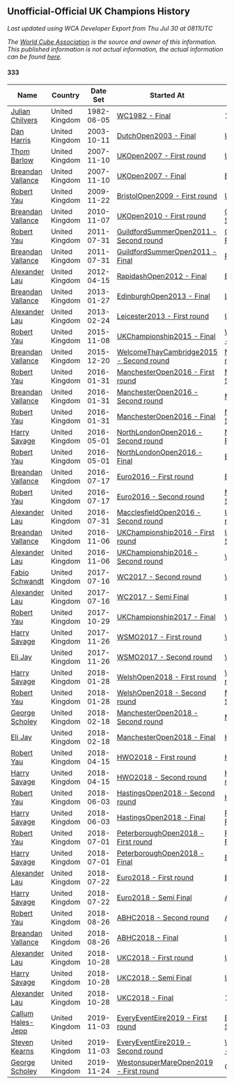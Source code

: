 ## Unofficial-Official UK Champions History

*Last updated using WCA Developer Export from Thu Jul 30 at 0811UTC*

*The [World Cube Association](https://www.worldcubeassociation.org) is the source and owner of this information. This published information is not actual information, the actual information can be found [here](https://www.worldcubeassociation.org/results).*

#### 333

|Name|Country|Date Set|Started At|Ended At|Days Held|  
|--|--|--|--|--|--|  
|[Julian Chilvers](https://www.worldcubeassociation.org/persons/1982CHIL01)|United Kingdom|1982-06-05|[WC1982 - Final](https://www.worldcubeassociation.org/competitions/WC1982/results/all#e333_f)|1 year after [WC1982](https://www.worldcubeassociation.org/competitions/WC1982/results/all#e333_f)|365|  
|[Dan Harris](https://www.worldcubeassociation.org/persons/2003HARR01)|United Kingdom|2003-10-11|[DutchOpen2003 - Final](https://www.worldcubeassociation.org/competitions/DutchOpen2003/results/all#e333_f)|[UKOpen2007 - First round](https://www.worldcubeassociation.org/competitions/UKOpen2007/results/all#e333_1)|1491|  
|[Thom Barlow](https://www.worldcubeassociation.org/persons/2006BARL01)|United Kingdom|2007-11-10|[UKOpen2007 - First round](https://www.worldcubeassociation.org/competitions/UKOpen2007/results/all#e333_1)|[UKOpen2007 - Final](https://www.worldcubeassociation.org/competitions/UKOpen2007/results/all#e333_f)|0|  
|[Breandan Vallance](https://www.worldcubeassociation.org/persons/2007VALL01)|United Kingdom|2007-11-10|[UKOpen2007 - Final](https://www.worldcubeassociation.org/competitions/UKOpen2007/results/all#e333_f)|[BristolOpen2009 - First round](https://www.worldcubeassociation.org/competitions/BristolOpen2009/results/all#e333_1)|743|  
|[Robert Yau](https://www.worldcubeassociation.org/persons/2009YAUR01)|United Kingdom|2009-11-22|[BristolOpen2009 - First round](https://www.worldcubeassociation.org/competitions/BristolOpen2009/results/all#e333_1)|[UKOpen2010 - First round](https://www.worldcubeassociation.org/competitions/UKOpen2010/results/all#e333_1)|350|  
|[Breandan Vallance](https://www.worldcubeassociation.org/persons/2007VALL01)|United Kingdom|2010-11-07|[UKOpen2010 - First round](https://www.worldcubeassociation.org/competitions/UKOpen2010/results/all#e333_1)|[GuildfordSummerOpen2011 - Second round](https://www.worldcubeassociation.org/competitions/GuildfordSummerOpen2011/results/all#e333_2)|266|  
|[Robert Yau](https://www.worldcubeassociation.org/persons/2009YAUR01)|United Kingdom|2011-07-31|[GuildfordSummerOpen2011 - Second round](https://www.worldcubeassociation.org/competitions/GuildfordSummerOpen2011/results/all#e333_2)|[GuildfordSummerOpen2011 - Final](https://www.worldcubeassociation.org/competitions/GuildfordSummerOpen2011/results/all#e333_f)|0|  
|[Breandan Vallance](https://www.worldcubeassociation.org/persons/2007VALL01)|United Kingdom|2011-07-31|[GuildfordSummerOpen2011 - Final](https://www.worldcubeassociation.org/competitions/GuildfordSummerOpen2011/results/all#e333_f)|[RapidashOpen2012 - Final](https://www.worldcubeassociation.org/competitions/RapidashOpen2012/results/all#e333_f)|259|  
|[Alexander Lau](https://www.worldcubeassociation.org/persons/2011LAUA01)|United Kingdom|2012-04-15|[RapidashOpen2012 - Final](https://www.worldcubeassociation.org/competitions/RapidashOpen2012/results/all#e333_f)|[EdinburghOpen2013 - Final](https://www.worldcubeassociation.org/competitions/EdinburghOpen2013/results/all#e333_f)|287|  
|[Breandan Vallance](https://www.worldcubeassociation.org/persons/2007VALL01)|United Kingdom|2013-01-27|[EdinburghOpen2013 - Final](https://www.worldcubeassociation.org/competitions/EdinburghOpen2013/results/all#e333_f)|[Leicester2013 - First round](https://www.worldcubeassociation.org/competitions/Leicester2013/results/all#e333_d)|28|  
|[Alexander Lau](https://www.worldcubeassociation.org/persons/2011LAUA01)|United Kingdom|2013-02-24|[Leicester2013 - First round](https://www.worldcubeassociation.org/competitions/Leicester2013/results/all#e333_d)|[UKChampionship2015 - Final](https://www.worldcubeassociation.org/competitions/UKChampionship2015/results/all#e333_f)|987|  
|[Robert Yau](https://www.worldcubeassociation.org/persons/2009YAUR01)|United Kingdom|2015-11-08|[UKChampionship2015 - Final](https://www.worldcubeassociation.org/competitions/UKChampionship2015/results/all#e333_f)|[WelcomeThayCambridge2015 - Second round](https://www.worldcubeassociation.org/competitions/WelcomeThayCambridge2015/results/all#e333_2)|42|  
|[Breandan Vallance](https://www.worldcubeassociation.org/persons/2007VALL01)|United Kingdom|2015-12-20|[WelcomeThayCambridge2015 - Second round](https://www.worldcubeassociation.org/competitions/WelcomeThayCambridge2015/results/all#e333_2)|[ManchesterOpen2016 - First round](https://www.worldcubeassociation.org/competitions/ManchesterOpen2016/results/all#e333_d)|42|  
|[Robert Yau](https://www.worldcubeassociation.org/persons/2009YAUR01)|United Kingdom|2016-01-31|[ManchesterOpen2016 - First round](https://www.worldcubeassociation.org/competitions/ManchesterOpen2016/results/all#e333_d)|[ManchesterOpen2016 - Second round](https://www.worldcubeassociation.org/competitions/ManchesterOpen2016/results/all#e333_2)|0|  
|[Breandan Vallance](https://www.worldcubeassociation.org/persons/2007VALL01)|United Kingdom|2016-01-31|[ManchesterOpen2016 - Second round](https://www.worldcubeassociation.org/competitions/ManchesterOpen2016/results/all#e333_2)|[ManchesterOpen2016 - Final](https://www.worldcubeassociation.org/competitions/ManchesterOpen2016/results/all#e333_f)|0|  
|[Robert Yau](https://www.worldcubeassociation.org/persons/2009YAUR01)|United Kingdom|2016-01-31|[ManchesterOpen2016 - Final](https://www.worldcubeassociation.org/competitions/ManchesterOpen2016/results/all#e333_f)|[NorthLondonOpen2016 - Second round](https://www.worldcubeassociation.org/competitions/NorthLondonOpen2016/results/all#e333_2)|91|  
|[Harry Savage](https://www.worldcubeassociation.org/persons/2013SAVA01)|United Kingdom|2016-05-01|[NorthLondonOpen2016 - Second round](https://www.worldcubeassociation.org/competitions/NorthLondonOpen2016/results/all#e333_2)|[NorthLondonOpen2016 - Final](https://www.worldcubeassociation.org/competitions/NorthLondonOpen2016/results/all#e333_f)|0|  
|[Robert Yau](https://www.worldcubeassociation.org/persons/2009YAUR01)|United Kingdom|2016-05-01|[NorthLondonOpen2016 - Final](https://www.worldcubeassociation.org/competitions/NorthLondonOpen2016/results/all#e333_f)|[Euro2016 - First round](https://www.worldcubeassociation.org/competitions/Euro2016/results/all#e333_1)|77|  
|[Breandan Vallance](https://www.worldcubeassociation.org/persons/2007VALL01)|United Kingdom|2016-07-17|[Euro2016 - First round](https://www.worldcubeassociation.org/competitions/Euro2016/results/all#e333_1)|[Euro2016 - Second round](https://www.worldcubeassociation.org/competitions/Euro2016/results/all#e333_2)|0|  
|[Robert Yau](https://www.worldcubeassociation.org/persons/2009YAUR01)|United Kingdom|2016-07-17|[Euro2016 - Second round](https://www.worldcubeassociation.org/competitions/Euro2016/results/all#e333_2)|[MacclesfieldOpen2016 - Second round](https://www.worldcubeassociation.org/competitions/MacclesfieldOpen2016/results/all#e333_2)|14|  
|[Alexander Lau](https://www.worldcubeassociation.org/persons/2011LAUA01)|United Kingdom|2016-07-31|[MacclesfieldOpen2016 - Second round](https://www.worldcubeassociation.org/competitions/MacclesfieldOpen2016/results/all#e333_2)|[UKChampionship2016 - First round](https://www.worldcubeassociation.org/competitions/UKChampionship2016/results/all#e333_1)|98|  
|[Breandan Vallance](https://www.worldcubeassociation.org/persons/2007VALL01)|United Kingdom|2016-11-06|[UKChampionship2016 - First round](https://www.worldcubeassociation.org/competitions/UKChampionship2016/results/all#e333_1)|[UKChampionship2016 - Second round](https://www.worldcubeassociation.org/competitions/UKChampionship2016/results/all#e333_2)|0|  
|[Alexander Lau](https://www.worldcubeassociation.org/persons/2011LAUA01)|United Kingdom|2016-11-06|[UKChampionship2016 - Second round](https://www.worldcubeassociation.org/competitions/UKChampionship2016/results/all#e333_2)|[WC2017 - Second round](https://www.worldcubeassociation.org/competitions/WC2017/results/all#e333_2)|252|  
|[Fabio Schwandt](https://www.worldcubeassociation.org/persons/2014SCHW02)|United Kingdom|2017-07-16|[WC2017 - Second round](https://www.worldcubeassociation.org/competitions/WC2017/results/all#e333_2)|[WC2017 - Semi Final](https://www.worldcubeassociation.org/competitions/WC2017/results/all#e333_3)|0|  
|[Alexander Lau](https://www.worldcubeassociation.org/persons/2011LAUA01)|United Kingdom|2017-07-16|[WC2017 - Semi Final](https://www.worldcubeassociation.org/competitions/WC2017/results/all#e333_3)|[UKChampionship2017 - Final](https://www.worldcubeassociation.org/competitions/UKChampionship2017/results/all#e333_f)|105|  
|[Robert Yau](https://www.worldcubeassociation.org/persons/2009YAUR01)|United Kingdom|2017-10-29|[UKChampionship2017 - Final](https://www.worldcubeassociation.org/competitions/UKChampionship2017/results/all#e333_f)|[WSMO2017 - First round](https://www.worldcubeassociation.org/competitions/WSMO2017/results/all#e333_1)|28|  
|[Harry Savage](https://www.worldcubeassociation.org/persons/2013SAVA01)|United Kingdom|2017-11-26|[WSMO2017 - First round](https://www.worldcubeassociation.org/competitions/WSMO2017/results/all#e333_1)|[WSMO2017 - Second round](https://www.worldcubeassociation.org/competitions/WSMO2017/results/all#e333_2)|0|  
|[Eli Jay](https://www.worldcubeassociation.org/persons/2014JAYE01)|United Kingdom|2017-11-26|[WSMO2017 - Second round](https://www.worldcubeassociation.org/competitions/WSMO2017/results/all#e333_2)|[WelshOpen2018 - First round](https://www.worldcubeassociation.org/competitions/WelshOpen2018/results/all#e333_1)|63|  
|[Harry Savage](https://www.worldcubeassociation.org/persons/2013SAVA01)|United Kingdom|2018-01-28|[WelshOpen2018 - First round](https://www.worldcubeassociation.org/competitions/WelshOpen2018/results/all#e333_1)|[WelshOpen2018 - Second round](https://www.worldcubeassociation.org/competitions/WelshOpen2018/results/all#e333_2)|0|  
|[Robert Yau](https://www.worldcubeassociation.org/persons/2009YAUR01)|United Kingdom|2018-01-28|[WelshOpen2018 - Second round](https://www.worldcubeassociation.org/competitions/WelshOpen2018/results/all#e333_2)|[ManchesterOpen2018 - Second round](https://www.worldcubeassociation.org/competitions/ManchesterOpen2018/results/all#e333_2)|21|  
|[George Scholey](https://www.worldcubeassociation.org/persons/2015SCHO05)|United Kingdom|2018-02-18|[ManchesterOpen2018 - Second round](https://www.worldcubeassociation.org/competitions/ManchesterOpen2018/results/all#e333_2)|[ManchesterOpen2018 - Final](https://www.worldcubeassociation.org/competitions/ManchesterOpen2018/results/all#e333_f)|0|  
|[Eli Jay](https://www.worldcubeassociation.org/persons/2014JAYE01)|United Kingdom|2018-02-18|[ManchesterOpen2018 - Final](https://www.worldcubeassociation.org/competitions/ManchesterOpen2018/results/all#e333_f)|[HWO2018 - First round](https://www.worldcubeassociation.org/competitions/HWO2018/results/all#e333_1)|56|  
|[Robert Yau](https://www.worldcubeassociation.org/persons/2009YAUR01)|United Kingdom|2018-04-15|[HWO2018 - First round](https://www.worldcubeassociation.org/competitions/HWO2018/results/all#e333_1)|[HWO2018 - Second round](https://www.worldcubeassociation.org/competitions/HWO2018/results/all#e333_2)|0|  
|[Harry Savage](https://www.worldcubeassociation.org/persons/2013SAVA01)|United Kingdom|2018-04-15|[HWO2018 - Second round](https://www.worldcubeassociation.org/competitions/HWO2018/results/all#e333_2)|[HastingsOpen2018 - Second round](https://www.worldcubeassociation.org/competitions/HastingsOpen2018/results/all#e333_2)|49|  
|[Robert Yau](https://www.worldcubeassociation.org/persons/2009YAUR01)|United Kingdom|2018-06-03|[HastingsOpen2018 - Second round](https://www.worldcubeassociation.org/competitions/HastingsOpen2018/results/all#e333_2)|[HastingsOpen2018 - Final](https://www.worldcubeassociation.org/competitions/HastingsOpen2018/results/all#e333_f)|0|  
|[Harry Savage](https://www.worldcubeassociation.org/persons/2013SAVA01)|United Kingdom|2018-06-03|[HastingsOpen2018 - Final](https://www.worldcubeassociation.org/competitions/HastingsOpen2018/results/all#e333_f)|[PeterboroughOpen2018 - First round](https://www.worldcubeassociation.org/competitions/PeterboroughOpen2018/results/all#e333_1)|28|  
|[Robert Yau](https://www.worldcubeassociation.org/persons/2009YAUR01)|United Kingdom|2018-07-01|[PeterboroughOpen2018 - First round](https://www.worldcubeassociation.org/competitions/PeterboroughOpen2018/results/all#e333_1)|[PeterboroughOpen2018 - Final](https://www.worldcubeassociation.org/competitions/PeterboroughOpen2018/results/all#e333_f)|0|  
|[Harry Savage](https://www.worldcubeassociation.org/persons/2013SAVA01)|United Kingdom|2018-07-01|[PeterboroughOpen2018 - Final](https://www.worldcubeassociation.org/competitions/PeterboroughOpen2018/results/all#e333_f)|[Euro2018 - First round](https://www.worldcubeassociation.org/competitions/Euro2018/results/all#e333_1)|21|  
|[Alexander Lau](https://www.worldcubeassociation.org/persons/2011LAUA01)|United Kingdom|2018-07-22|[Euro2018 - First round](https://www.worldcubeassociation.org/competitions/Euro2018/results/all#e333_1)|[Euro2018 - Semi Final](https://www.worldcubeassociation.org/competitions/Euro2018/results/all#e333_3)|0|  
|[Harry Savage](https://www.worldcubeassociation.org/persons/2013SAVA01)|United Kingdom|2018-07-22|[Euro2018 - Semi Final](https://www.worldcubeassociation.org/competitions/Euro2018/results/all#e333_3)|[ABHC2018 - Second round](https://www.worldcubeassociation.org/competitions/ABHC2018/results/all#e333_2)|35|  
|[Robert Yau](https://www.worldcubeassociation.org/persons/2009YAUR01)|United Kingdom|2018-08-26|[ABHC2018 - Second round](https://www.worldcubeassociation.org/competitions/ABHC2018/results/all#e333_2)|[ABHC2018 - Final](https://www.worldcubeassociation.org/competitions/ABHC2018/results/all#e333_f)|0|  
|[Breandan Vallance](https://www.worldcubeassociation.org/persons/2007VALL01)|United Kingdom|2018-08-26|[ABHC2018 - Final](https://www.worldcubeassociation.org/competitions/ABHC2018/results/all#e333_f)|[UKC2018 - First round](https://www.worldcubeassociation.org/competitions/UKC2018/results/all#e333_d)|63|  
|[Alexander Lau](https://www.worldcubeassociation.org/persons/2011LAUA01)|United Kingdom|2018-10-28|[UKC2018 - First round](https://www.worldcubeassociation.org/competitions/UKC2018/results/all#e333_d)|[UKC2018 - Semi Final](https://www.worldcubeassociation.org/competitions/UKC2018/results/all#e333_3)|0|  
|[Harry Savage](https://www.worldcubeassociation.org/persons/2013SAVA01)|United Kingdom|2018-10-28|[UKC2018 - Semi Final](https://www.worldcubeassociation.org/competitions/UKC2018/results/all#e333_3)|[UKC2018 - Final](https://www.worldcubeassociation.org/competitions/UKC2018/results/all#e333_f)|0|  
|[Alexander Lau](https://www.worldcubeassociation.org/persons/2011LAUA01)|United Kingdom|2018-10-28|[UKC2018 - Final](https://www.worldcubeassociation.org/competitions/UKC2018/results/all#e333_f)|1 year after [UKC2018](https://www.worldcubeassociation.org/competitions/UKC2018/results/all#e333_f)|365|  
|[Callum Hales-Jepp](https://www.worldcubeassociation.org/persons/2012HALE01)|United Kingdom|2019-11-03|[EveryEventEire2019 - First round](https://www.worldcubeassociation.org/competitions/EveryEventEire2019/results/all#e333_d)|[EveryEventEire2019 - Second round](https://www.worldcubeassociation.org/competitions/EveryEventEire2019/results/all#e333_2)|0|  
|[Steven Kearns](https://www.worldcubeassociation.org/persons/2015KEAR01)|United Kingdom|2019-11-03|[EveryEventEire2019 - Second round](https://www.worldcubeassociation.org/competitions/EveryEventEire2019/results/all#e333_2)|[WestonsuperMareOpen2019 - First round](https://www.worldcubeassociation.org/competitions/WestonsuperMareOpen2019/results/all#e333_d)|21|  
|[George Scholey](https://www.worldcubeassociation.org/persons/2015SCHO05)|United Kingdom|2019-11-24|[WestonsuperMareOpen2019 - First round](https://www.worldcubeassociation.org/competitions/WestonsuperMareOpen2019/results/all#e333_d)|Ongoing|249|  
